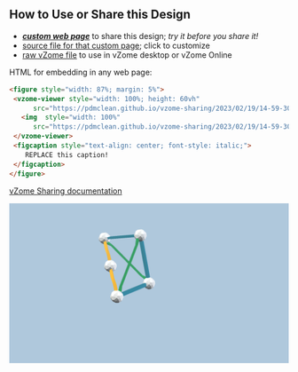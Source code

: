 
## How to Use or Share this Design

 - [***custom web page***][post] to share this design; *try it before you share it!*
 - [source file for that custom page][source]; click to customize
 - [raw vZome file][raw] to use in vZome desktop or vZome Online
 
 HTML for embedding in any web page:
 ```html
<figure style="width: 87%; margin: 5%">
  <vzome-viewer style="width: 100%; height: 60vh"
       src="https://pdmclean.github.io/vzome-sharing/2023/02/19/14-59-30-Orthoscheme/Orthoscheme.vZome" >
    <img  style="width: 100%"
       src="https://pdmclean.github.io/vzome-sharing/2023/02/19/14-59-30-Orthoscheme/Orthoscheme.png" >
  </vzome-viewer>
  <figcaption style="text-align: center; font-style: italic;">
     REPLACE this caption!
  </figcaption>
</figure>
 ```

[vZome Sharing documentation](https://vzome.github.io/vzome/sharing.html#how-it-works)

![Image](<Orthoscheme.png>)


[post]: <https://pdmclean.github.io/vzome-sharing/2023/02/19/Orthoscheme-14-59-30.html>
[source]: <https://github.com/pdmclean/vzome-sharing/edit/main/_posts/2023-02-19-Orthoscheme-14-59-30.md>
[raw]: <https://raw.githubusercontent.com/pdmclean/vzome-sharing/main/2023/02/19/14-59-30-Orthoscheme/Orthoscheme.vZome>